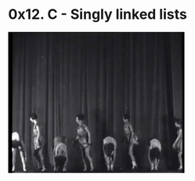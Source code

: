 # 0x12. C - Singly linked lists

![linked list gif](https://github.com/leone-nyaga/alx-low_level_programming/blob/master/0x12-singly_linked_lists/images/linkedlistgif.gif)
